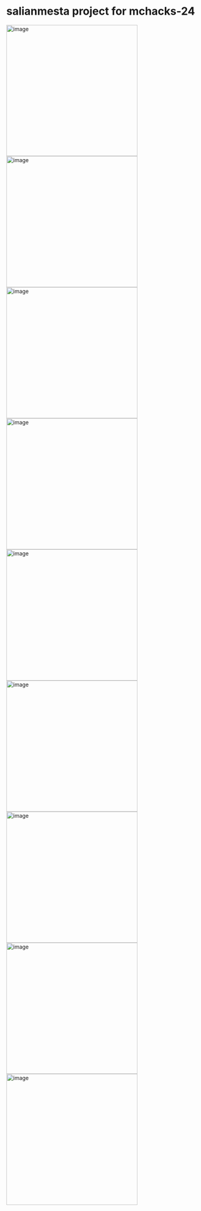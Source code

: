 
# salianmesta project for mchacks-24


<img width="343" alt="image" src="https://github.com/fathisahar/mchacks-24/assets/63174744/2adb6ee3-cf61-444a-bbc7-0157857937cd">

<img width="343" alt="image" src="https://github.com/fathisahar/mchacks-24/assets/63174744/b351b020-9219-4e7e-8964-5367f823f790">

<img width="343" alt="image" src="https://github.com/fathisahar/mchacks-24/assets/63174744/0db16784-a5dc-4889-b0a2-485484702b49">

<img width="343" alt="image" src="https://github.com/fathisahar/mchacks-24/assets/63174744/1d760084-f370-41c3-a004-23c1e1b7b8f6">

<img width="343" alt="image" src="https://github.com/fathisahar/mchacks-24/assets/63174744/c5778918-1a58-4c52-9b2b-579e00bf07d7">

<img width="343" alt="image" src="https://github.com/fathisahar/mchacks-24/assets/63174744/9507a296-ec5b-42a4-81a7-514019a19d40">

<img width="343" alt="image" src="https://github.com/fathisahar/mchacks-24/assets/63174744/6a781b19-87c6-438e-8d64-82efdea1c4a9">

<img width="343" alt="image" src="https://github.com/fathisahar/mchacks-24/assets/63174744/c60b428d-4a35-4b01-b173-6fafe5268f7c">

<img width="343" alt="image" src="https://github.com/fathisahar/mchacks-24/assets/63174744/11898f64-7947-413c-b423-4f6fb8a09713">
